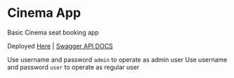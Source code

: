 # Cinema App

Basic Cinema seat booking app

Deployed [Here](https://cinema-d2v9.onrender.com) | [Swagger API DOCS](https://cinema-d2v9.onrender.com/docs)


Use username and password `admin` to operate as admin user
Use username and password `user` to operate as regular user